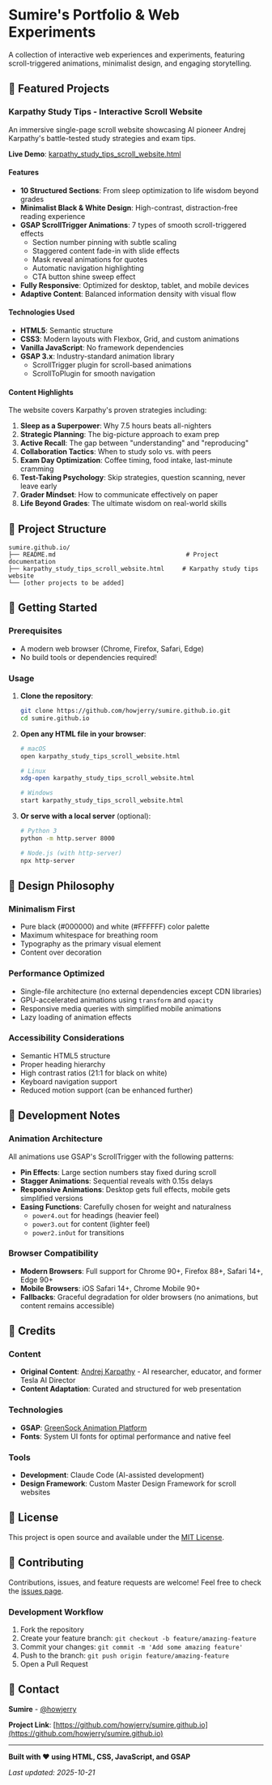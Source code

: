 # Sumire's Portfolio & Web Experiments

A collection of interactive web experiences and experiments, featuring scroll-triggered animations, minimalist design, and engaging storytelling.

## 🌟 Featured Projects

### Karpathy Study Tips - Interactive Scroll Website

An immersive single-page scroll website showcasing AI pioneer Andrej Karpathy's battle-tested study strategies and exam tips.

**Live Demo**: [karpathy_study_tips_scroll_website.html](./karpathy_study_tips_scroll_website.html)

#### Features

- **10 Structured Sections**: From sleep optimization to life wisdom beyond grades
- **Minimalist Black & White Design**: High-contrast, distraction-free reading experience
- **GSAP ScrollTrigger Animations**: 7 types of smooth scroll-triggered effects
  - Section number pinning with subtle scaling
  - Staggered content fade-in with slide effects
  - Mask reveal animations for quotes
  - Automatic navigation highlighting
  - CTA button shine sweep effect
- **Fully Responsive**: Optimized for desktop, tablet, and mobile devices
- **Adaptive Content**: Balanced information density with visual flow

#### Technologies Used

- **HTML5**: Semantic structure
- **CSS3**: Modern layouts with Flexbox, Grid, and custom animations
- **Vanilla JavaScript**: No framework dependencies
- **GSAP 3.x**: Industry-standard animation library
  - ScrollTrigger plugin for scroll-based animations
  - ScrollToPlugin for smooth navigation

#### Content Highlights

The website covers Karpathy's proven strategies including:

1. **Sleep as a Superpower**: Why 7.5 hours beats all-nighters
2. **Strategic Planning**: The big-picture approach to exam prep
3. **Active Recall**: The gap between "understanding" and "reproducing"
4. **Collaboration Tactics**: When to study solo vs. with peers
5. **Exam Day Optimization**: Coffee timing, food intake, last-minute cramming
6. **Test-Taking Psychology**: Skip strategies, question scanning, never leave early
7. **Grader Mindset**: How to communicate effectively on paper
8. **Life Beyond Grades**: The ultimate wisdom on real-world skills

## 📁 Project Structure

```
sumire.github.io/
├── README.md                                    # Project documentation
├── karpathy_study_tips_scroll_website.html     # Karpathy study tips website
└── [other projects to be added]
```

## 🚀 Getting Started

### Prerequisites

- A modern web browser (Chrome, Firefox, Safari, Edge)
- No build tools or dependencies required!

### Usage

1. **Clone the repository**:
   ```bash
   git clone https://github.com/howjerry/sumire.github.io.git
   cd sumire.github.io
   ```

2. **Open any HTML file in your browser**:
   ```bash
   # macOS
   open karpathy_study_tips_scroll_website.html

   # Linux
   xdg-open karpathy_study_tips_scroll_website.html

   # Windows
   start karpathy_study_tips_scroll_website.html
   ```

3. **Or serve with a local server** (optional):
   ```bash
   # Python 3
   python -m http.server 8000

   # Node.js (with http-server)
   npx http-server
   ```

## 🎨 Design Philosophy

### Minimalism First

- Pure black (#000000) and white (#FFFFFF) color palette
- Maximum whitespace for breathing room
- Typography as the primary visual element
- Content over decoration

### Performance Optimized

- Single-file architecture (no external dependencies except CDN libraries)
- GPU-accelerated animations using `transform` and `opacity`
- Responsive media queries with simplified mobile animations
- Lazy loading of animation effects

### Accessibility Considerations

- Semantic HTML5 structure
- Proper heading hierarchy
- High contrast ratios (21:1 for black on white)
- Keyboard navigation support
- Reduced motion support (can be enhanced further)

## 📝 Development Notes

### Animation Architecture

All animations use GSAP's ScrollTrigger with the following patterns:

- **Pin Effects**: Large section numbers stay fixed during scroll
- **Stagger Animations**: Sequential reveals with 0.15s delays
- **Responsive Animations**: Desktop gets full effects, mobile gets simplified versions
- **Easing Functions**: Carefully chosen for weight and naturalness
  - `power4.out` for headings (heavier feel)
  - `power3.out` for content (lighter feel)
  - `power2.inOut` for transitions

### Browser Compatibility

- **Modern Browsers**: Full support for Chrome 90+, Firefox 88+, Safari 14+, Edge 90+
- **Mobile Browsers**: iOS Safari 14+, Chrome Mobile 90+
- **Fallbacks**: Graceful degradation for older browsers (no animations, but content remains accessible)

## 🙏 Credits

### Content

- **Original Content**: [Andrej Karpathy](https://karpathy.ai/) - AI researcher, educator, and former Tesla AI Director
- **Content Adaptation**: Curated and structured for web presentation

### Technologies

- **GSAP**: [GreenSock Animation Platform](https://greensock.com/gsap/)
- **Fonts**: System UI fonts for optimal performance and native feel

### Tools

- **Development**: Claude Code (AI-assisted development)
- **Design Framework**: Custom Master Design Framework for scroll websites

## 📄 License

This project is open source and available under the [MIT License](LICENSE).

## 🤝 Contributing

Contributions, issues, and feature requests are welcome! Feel free to check the [issues page](https://github.com/howjerry/sumire.github.io/issues).

### Development Workflow

1. Fork the repository
2. Create your feature branch: `git checkout -b feature/amazing-feature`
3. Commit your changes: `git commit -m 'Add some amazing feature'`
4. Push to the branch: `git push origin feature/amazing-feature`
5. Open a Pull Request

## 📧 Contact

**Sumire** - [@howjerry](https://github.com/howjerry)

**Project Link**: [https://github.com/howjerry/sumire.github.io](https://github.com/howjerry/sumire.github.io)

---

**Built with ❤️ using HTML, CSS, JavaScript, and GSAP**

*Last updated: 2025-10-21*
